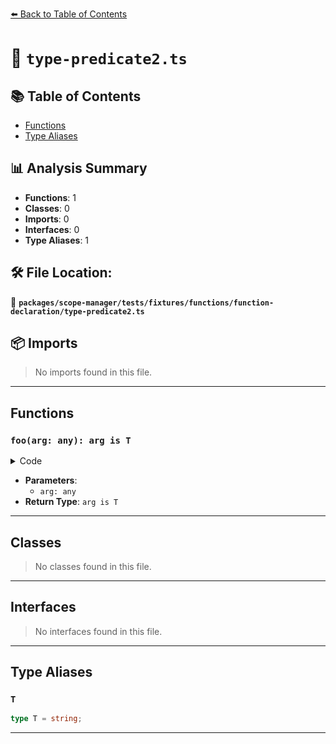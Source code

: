 [⬅️ Back to Table of Contents](../../../../../../index.md)

# 📄 `type-predicate2.ts`

## 📚 Table of Contents

- [Functions](#functions)
- [Type Aliases](#type-aliases)

## 📊 Analysis Summary

- **Functions**: 1
- **Classes**: 0
- **Imports**: 0
- **Interfaces**: 0
- **Type Aliases**: 1

## 🛠️ File Location:
📂 **`packages/scope-manager/tests/fixtures/functions/function-declaration/type-predicate2.ts`**

## 📦 Imports

> No imports found in this file.


---

## Functions

### `foo(arg: any): arg is T`

<details><summary>Code</summary>

```ts
function foo(arg: any): arg is T {
  return typeof arg === 'string';
}
```
</details>

- **Parameters**:
  - `arg: any`
- **Return Type**: `arg is T`

---

## Classes

> No classes found in this file.


---

## Interfaces

> No interfaces found in this file.


---

## Type Aliases

### `T`

```ts
type T = string;
```


---